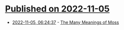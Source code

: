 # [Published on 2022-11-05](index.md)

* [2022-11-05, 06:24:37](https://news.ycombinator.com/item?id=33478520) - [The Many Meanings of Moss](https://www.theguardian.com/environment/2022/nov/03/the-many-meanings-of-moss)
